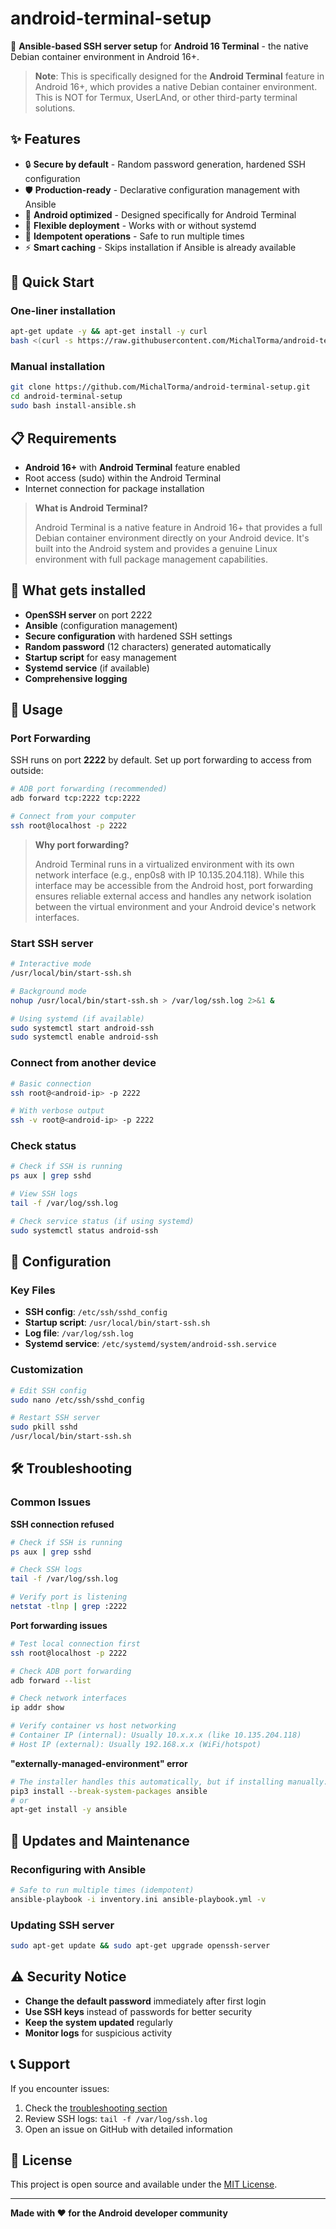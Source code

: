 # android-terminal-setup

🚀 **Ansible-based SSH server setup** for **Android 16 Terminal** - the native Debian container environment in Android 16+.

> **Note**: This is specifically designed for the **Android Terminal** feature in Android 16+, which provides a native Debian container environment. This is NOT for Termux, UserLAnd, or other third-party terminal solutions.

## ✨ Features

- 🔒 **Secure by default** - Random password generation, hardened SSH configuration
- 🛡️ **Production-ready** - Declarative configuration management with Ansible
- 📱 **Android optimized** - Designed specifically for Android Terminal
- 🔧 **Flexible deployment** - Works with or without systemd
- 🎯 **Idempotent operations** - Safe to run multiple times
- ⚡ **Smart caching** - Skips installation if Ansible is already available

## 🚀 Quick Start

### One-liner installation

```bash
apt-get update -y && apt-get install -y curl
bash <(curl -s https://raw.githubusercontent.com/MichalTorma/android-terminal-setup/main/install-ansible.sh)
```

### Manual installation

```bash
git clone https://github.com/MichalTorma/android-terminal-setup.git
cd android-terminal-setup
sudo bash install-ansible.sh
```

## 📋 Requirements

- **Android 16+** with **Android Terminal** feature enabled
- Root access (sudo) within the Android Terminal
- Internet connection for package installation

> **What is Android Terminal?**
> 
> Android Terminal is a native feature in Android 16+ that provides a full Debian container environment directly on your Android device. It's built into the Android system and provides a genuine Linux environment with full package management capabilities.

## 🔧 What gets installed

- **OpenSSH server** on port 2222
- **Ansible** (configuration management)
- **Secure configuration** with hardened SSH settings
- **Random password** (12 characters) generated automatically
- **Startup script** for easy management
- **Systemd service** (if available)
- **Comprehensive logging**

## 📱 Usage

### Port Forwarding

SSH runs on port **2222** by default. Set up port forwarding to access from outside:

```bash
# ADB port forwarding (recommended)
adb forward tcp:2222 tcp:2222

# Connect from your computer
ssh root@localhost -p 2222
```

> **Why port forwarding?**
> 
> Android Terminal runs in a virtualized environment with its own network interface (e.g., enp0s8 with IP 10.135.204.118). While this interface may be accessible from the Android host, port forwarding ensures reliable external access and handles any network isolation between the virtual environment and your Android device's network interfaces.

### Start SSH server

```bash
# Interactive mode
/usr/local/bin/start-ssh.sh

# Background mode
nohup /usr/local/bin/start-ssh.sh > /var/log/ssh.log 2>&1 &

# Using systemd (if available)
sudo systemctl start android-ssh
sudo systemctl enable android-ssh
```

### Connect from another device

```bash
# Basic connection
ssh root@<android-ip> -p 2222

# With verbose output
ssh -v root@<android-ip> -p 2222
```

### Check status

```bash
# Check if SSH is running
ps aux | grep sshd

# View SSH logs
tail -f /var/log/ssh.log

# Check service status (if using systemd)
sudo systemctl status android-ssh
```

## 🔧 Configuration

### Key Files
- **SSH config**: `/etc/ssh/sshd_config`
- **Startup script**: `/usr/local/bin/start-ssh.sh`
- **Log file**: `/var/log/ssh.log`
- **Systemd service**: `/etc/systemd/system/android-ssh.service`

### Customization

```bash
# Edit SSH config
sudo nano /etc/ssh/sshd_config

# Restart SSH server
sudo pkill sshd
/usr/local/bin/start-ssh.sh
```

## 🛠️ Troubleshooting

### Common Issues

**SSH connection refused**
```bash
# Check if SSH is running
ps aux | grep sshd

# Check SSH logs
tail -f /var/log/ssh.log

# Verify port is listening
netstat -tlnp | grep :2222
```

**Port forwarding issues**
```bash
# Test local connection first
ssh root@localhost -p 2222

# Check ADB port forwarding
adb forward --list

# Check network interfaces
ip addr show

# Verify container vs host networking
# Container IP (internal): Usually 10.x.x.x (like 10.135.204.118)
# Host IP (external): Usually 192.168.x.x (WiFi/hotspot)
```

**"externally-managed-environment" error**
```bash
# The installer handles this automatically, but if installing manually:
pip3 install --break-system-packages ansible
# or
apt-get install -y ansible
```

## 🔄 Updates and Maintenance

### Reconfiguring with Ansible
```bash
# Safe to run multiple times (idempotent)
ansible-playbook -i inventory.ini ansible-playbook.yml -v
```

### Updating SSH server
```bash
sudo apt-get update && sudo apt-get upgrade openssh-server
```

## ⚠️ Security Notice

- **Change the default password** immediately after first login
- **Use SSH keys** instead of passwords for better security
- **Keep the system updated** regularly
- **Monitor logs** for suspicious activity

## 📞 Support

If you encounter issues:
1. Check the [troubleshooting section](#troubleshooting)
2. Review SSH logs: `tail -f /var/log/ssh.log`
3. Open an issue on GitHub with detailed information

## 📄 License

This project is open source and available under the [MIT License](LICENSE).

---

**Made with ❤️ for the Android developer community**
